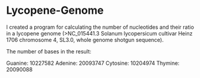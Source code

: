 # Lycopene-Genome

I created a program for calculating the number of nucleotides and their ratio in a lycopene genome (>NC_015441.3 Solanum lycopersicum cultivar Heinz 1706 chromosome 4, SL3.0, whole genome shotgun sequence).

The number of bases in the result:

Guanine: 10227582
Adenine: 20093747
Cytosine: 10204974
Thymine: 20090088
